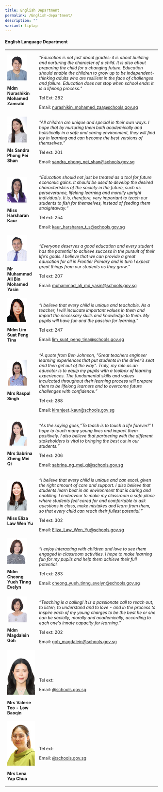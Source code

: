 ```yaml
---
title: English Department
permalink: /English-department/
description: ""
variant: tiptap
---
```

<h4><strong>English Language Department</strong></h4><table><tbody><tr><td rowspan="1" colspan="1"><div class="isomer-image-wrapper"><img style="width:70%;" height="auto" width="100%" src="/images/eng1.jpg"></div><p><strong>Mdm Nurashikin Mohamed Zamrabi</strong></p></td><td rowspan="1" colspan="1"><p><em>"Education is not just about grades: it is about building and nurturing the character of a child. It is also about preparing the child for a changing future. Education should enable the children to grow up to be independent-thinking adults who are resilient in the face of challenges and failure. Education does not stop when school ends: it is a lifelong process."</em></p><p>Tel Ext: 282</p><p>Email:&nbsp;<a href="mailto:nurashikin_mohamed_zaa@schools.gov.sg" rel="noopener noreferrer nofollow" target="_blank">nurashikin_mohamed_zaa@schools.gov.sg</a></p></td></tr><tr><td rowspan="1" colspan="1"><div class="isomer-image-wrapper"><img style="width: 70%;" height="auto" width="100%" src="/images/eng3.jpg"></div><p><strong>Ms Sandra Phong Pei Shan</strong></p></td><td rowspan="1" colspan="1"><p><em>"All children are unique and special in their own ways. I hope that by nurturing them both academically and holistically in a safe and caring environment, they will find joy in learning and can become the best versions of themselves."</em></p><p>Tel ext: 201</p><p>Email:&nbsp;<a href="mailto:sandra_phong_pei_shan@schools.gov.sg" rel="noopener noreferrer nofollow" target="_blank">sandra_phong_pei_shan@schools.gov.sg</a></p></td></tr><tr><td rowspan="1" colspan="1"><div class="isomer-image-wrapper"><img style="width: 70%;" height="auto" width="100%" src="/images/eng4.jpg"></div><p><strong>Miss Harsharan Kaur</strong></p></td><td rowspan="1" colspan="1"><p><em>“Education should not just be treated as a tool for future economic gains. It should be used to develop the desired characteristics of the society in the future, such as perseverance, lifelong learning and morally upright individuals. It is, therefore, very important to teach our students to fish for themselves, instead of feeding them straightaway.”</em></p><p>Tel ext: 254</p><p>Email:&nbsp;<a href="mailto:kaur_harsharan_t_s@schools.gov.sg" rel="noopener noreferrer nofollow" target="_blank">kaur_harsharan_t_s@schools.gov.sg</a></p></td></tr><tr><td rowspan="1" colspan="1"><div class="isomer-image-wrapper"><img style="width: 70%;" height="auto" width="100%" src="/images/eng5.jpg"></div><p><strong>Mr Muhammad Ali Bin Mohamed Yasin</strong></p></td><td rowspan="1" colspan="1"><p><em>“Everyone deserves a good education and every student has the potential to achieve success in the pursuit of their life’s goals. I believe that we can provide a great education for all in Frontier Primary and in turn I expect great things from our students as they grow.”</em></p><p>Tel ext: 207</p><p>Email:&nbsp;<a href="mailto:muhammad_ali_md_yasin@schools.gov.sg" rel="noopener noreferrer nofollow" target="_blank">muhammad_ali_md_yasin@schools.gov.sg</a></p></td></tr><tr><td rowspan="1" colspan="1"><div class="isomer-image-wrapper"><img style="width: 70%;" height="auto" width="100%" src="/images/eng6.png"></div><p><strong>Mdm Lim Suat Peng Tina</strong></p></td><td rowspan="1" colspan="1"><p><em>“I believe that every child is unique and teachable. As a teacher, I will inculcate important values in them and impart the necessary skills and knowledge to them. My pupils will have fun and the passion for learning.”</em></p><p>Tel ext: 247</p><p>Email:&nbsp;<a href="mailto:lim_suat_peng_tina@schools.gov.sg" rel="noopener noreferrer nofollow" target="_blank">lim_suat_peng_tina@schools.gov.sg</a></p></td></tr><tr><td rowspan="1" colspan="1"><div class="isomer-image-wrapper"><img style="width: 70%;" height="auto" width="100%" src="/images/cha4.jpg"></div><p><strong>Mrs Raspal Singh</strong></p></td><td rowspan="1" colspan="1"><p><em>“A quote from Ben Johnson, "Great teachers engineer learning experiences that put students in the driver’s seat and then get out of the way". Truly, my role as an educator is to equip my pupils with a toolbox of learning experiences. The fundamental skills and values inculcated throughout their learning process will prepare them to be lifelong learners and to overcome future challenges with confidence.”</em></p><p>Tel ext: 288</p><p>Email:&nbsp;<a href="mailto:kiranjeet_kaur@schools.gov.sg" rel="noopener noreferrer nofollow" target="_blank">kiranjeet_kaur@schools.gov.sg</a></p></td></tr><tr><td rowspan="1" colspan="1"><div class="isomer-image-wrapper"><img style="width: 70%;" height="auto" width="100%" src="/images/cha2.jpg"></div><p><strong>Mrs Sabrina Zheng Mei Qi</strong></p></td><td rowspan="1" colspan="1"><p><em>“As the saying goes,"To teach is to touch a life forever!" I hope to touch many young lives and impact them positively. I also believe that partnering with the different stakeholders is vital to bringing the best out in our students.”</em></p><p>Tel ext: 206</p><p>Email:&nbsp;<a href="mailto:sabrina_ng_mei_qi@schools.gov.sg" rel="noopener noreferrer nofollow" target="_blank">sabrina_ng_mei_qi@schools.gov.sg</a></p></td></tr><tr><td rowspan="1" colspan="1"><div class="isomer-image-wrapper"><img style="width: 70%;" height="auto" width="100%" src="/images/ma8.jpg"></div><p><strong>Miss Eliza Law Wen Yu</strong></p></td><td rowspan="1" colspan="1"><p><em>“I believe that every child is unique and can excel, given the right amount of care and support. I also believe that students learn best in an environment that is caring and enabling. I endeavour to make my classroom a safe place where students feel cared for and comfortable to ask questions in class, make mistakes and learn from them, so that every child can reach their fullest potential.”</em></p><p>Tel ext: 302</p><p>Email:&nbsp;<a href="mailto:Eliza_Law_Wen_Yu@schools.gov.sg" rel="noopener noreferrer nofollow" target="_blank">Eliza_Law_Wen_Yu@schools.gov.sg</a></p></td></tr><tr><td rowspan="1" colspan="1"><div class="isomer-image-wrapper"><img style="width: 70%;" height="auto" width="100%" src="/images/eng8.jpg"></div><p><strong>Mdm Cheong Yueh Tinng Evelyn</strong></p></td><td rowspan="1" colspan="1"><p><em>“I enjoy interacting with children and love to see them engaged in classroom activities. I hope to make learning fun for my pupils and help them achieve their full potential.</em></p><p>Tel ext: 283</p><p>Email:&nbsp;<a href="mailto:cheong_yueh_tinng_evelyn@schools.gov.sg" rel="noopener noreferrer nofollow" target="_blank">cheong_yueh_tinng_evelyn@schools.gov.sg</a></p></td></tr><tr><td rowspan="1" colspan="1"><div class="isomer-image-wrapper"><img style="width: 70%;" height="auto" width="100%" src="/images/eng7.jpg"></div><p><strong>Mdm Magdalein Goh</strong></p></td><td rowspan="1" colspan="1"><p><em>“Teaching is a calling! It is a passionate call to reach out, to listen, to understand and to love - and in the process to inspire each of my young charges to be the best he or she can be socially, morally and academically, according to each one's innate capacity for learning."</em></p><p>Tel ext: 202</p><p>Email:&nbsp;<a href="mailto:goh_magdalein@schools.gov.sg" rel="noopener noreferrer nofollow" target="_blank">goh_magdalein@schools.gov.sg</a></p></td></tr><tr><td rowspan="1" colspan="1"><div class="isomer-image-wrapper"><img style="width: 100%" height="auto" width="100%" alt="" src="/images/Org Chart Photos/Mrs_Valerie_Teo___Low_Baoqin.jpg"></div><p> <strong>Mrs Valerie Teo - Low Baoqin</strong></p></td><td rowspan="1" colspan="1"><p></p><p>Tel ext:</p><p>Email:&nbsp;<a href="mailto:goh_magdalein@schools.gov.sg" rel="noopener noreferrer nofollow" target="_blank">@schools.gov.sg</a></p></td></tr><tr><td rowspan="1" colspan="1"><div class="isomer-image-wrapper"><img style="width: 100%" height="auto" width="100%" alt="" src="/images/Org Chart Photos/Mrs_Lena_Yap___Chua.jpg"></div><p><strong>Mrs Lena Yap Chua</strong></p></td><td rowspan="1" colspan="1"><p></p><p>Tel ext:</p><p>Email:&nbsp;<a href="mailto:goh_magdalein@schools.gov.sg" rel="noopener noreferrer nofollow" target="_blank">@schools.gov.sg</a></p></td></tr></tbody></table><p></p>